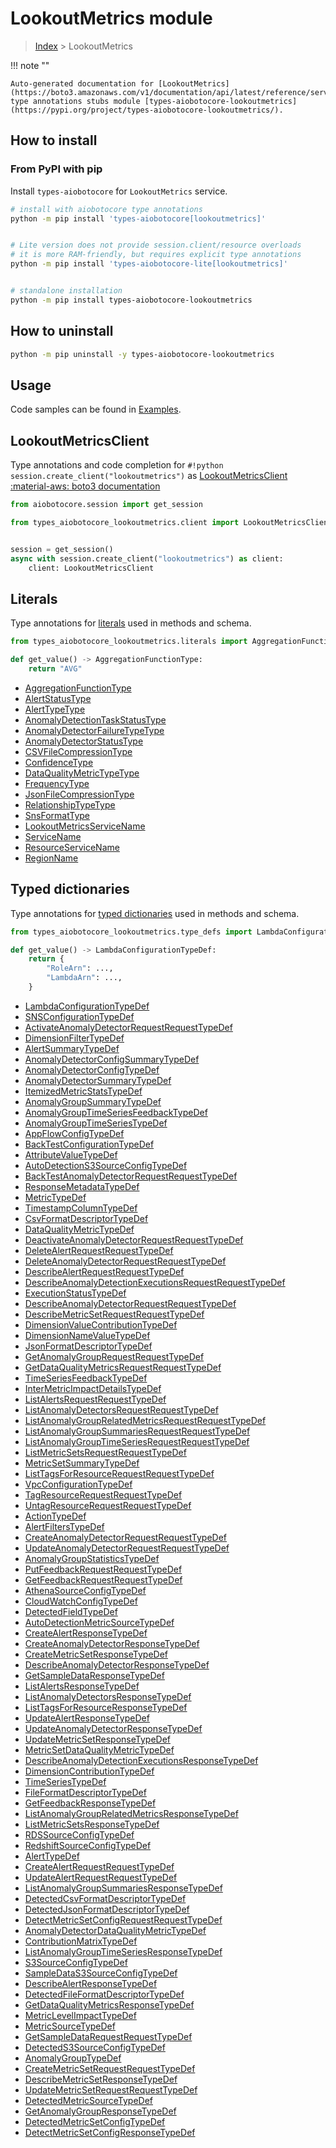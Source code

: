 # LookoutMetrics module

> [Index](../README.md) > LookoutMetrics


!!! note ""

    Auto-generated documentation for [LookoutMetrics](https://boto3.amazonaws.com/v1/documentation/api/latest/reference/services/lookoutmetrics.html#LookoutMetrics)
    type annotations stubs module [types-aiobotocore-lookoutmetrics](https://pypi.org/project/types-aiobotocore-lookoutmetrics/).

## How to install



### From PyPI with pip

Install `types-aiobotocore` for `LookoutMetrics` service.

```bash
# install with aiobotocore type annotations
python -m pip install 'types-aiobotocore[lookoutmetrics]'


# Lite version does not provide session.client/resource overloads
# it is more RAM-friendly, but requires explicit type annotations
python -m pip install 'types-aiobotocore-lite[lookoutmetrics]'


# standalone installation
python -m pip install types-aiobotocore-lookoutmetrics
```



## How to uninstall

```bash
python -m pip uninstall -y types-aiobotocore-lookoutmetrics
```

## Usage

Code samples can be found in [Examples](./usage.md).

## LookoutMetricsClient

Type annotations and code completion for  `#!python session.create_client("lookoutmetrics")` as [LookoutMetricsClient](./client.md)
[:material-aws: boto3 documentation](https://boto3.amazonaws.com/v1/documentation/api/latest/reference/services/lookoutmetrics.html#LookoutMetrics.Client)

```python title="Usage example"
from aiobotocore.session import get_session

from types_aiobotocore_lookoutmetrics.client import LookoutMetricsClient


session = get_session()
async with session.create_client("lookoutmetrics") as client:
    client: LookoutMetricsClient
```








## Literals

Type annotations for [literals](./literals.md) used in methods and schema.

```python title="Usage example"
from types_aiobotocore_lookoutmetrics.literals import AggregationFunctionType

def get_value() -> AggregationFunctionType:
    return "AVG"
```

- [AggregationFunctionType](./literals.md#aggregationfunctiontype)
- [AlertStatusType](./literals.md#alertstatustype)
- [AlertTypeType](./literals.md#alerttypetype)
- [AnomalyDetectionTaskStatusType](./literals.md#anomalydetectiontaskstatustype)
- [AnomalyDetectorFailureTypeType](./literals.md#anomalydetectorfailuretypetype)
- [AnomalyDetectorStatusType](./literals.md#anomalydetectorstatustype)
- [CSVFileCompressionType](./literals.md#csvfilecompressiontype)
- [ConfidenceType](./literals.md#confidencetype)
- [DataQualityMetricTypeType](./literals.md#dataqualitymetrictypetype)
- [FrequencyType](./literals.md#frequencytype)
- [JsonFileCompressionType](./literals.md#jsonfilecompressiontype)
- [RelationshipTypeType](./literals.md#relationshiptypetype)
- [SnsFormatType](./literals.md#snsformattype)
- [LookoutMetricsServiceName](./literals.md#lookoutmetricsservicename)
- [ServiceName](./literals.md#servicename)
- [ResourceServiceName](./literals.md#resourceservicename)
- [RegionName](./literals.md#regionname)




## Typed dictionaries

Type annotations for [typed dictionaries](./type_defs.md) used in methods and schema.

```python title="Usage example"
from types_aiobotocore_lookoutmetrics.type_defs import LambdaConfigurationTypeDef

def get_value() -> LambdaConfigurationTypeDef:
    return {
        "RoleArn": ...,
        "LambdaArn": ...,
    }
```

- [LambdaConfigurationTypeDef](./type_defs.md#lambdaconfigurationtypedef)
- [SNSConfigurationTypeDef](./type_defs.md#snsconfigurationtypedef)
- [ActivateAnomalyDetectorRequestRequestTypeDef](./type_defs.md#activateanomalydetectorrequestrequesttypedef)
- [DimensionFilterTypeDef](./type_defs.md#dimensionfiltertypedef)
- [AlertSummaryTypeDef](./type_defs.md#alertsummarytypedef)
- [AnomalyDetectorConfigSummaryTypeDef](./type_defs.md#anomalydetectorconfigsummarytypedef)
- [AnomalyDetectorConfigTypeDef](./type_defs.md#anomalydetectorconfigtypedef)
- [AnomalyDetectorSummaryTypeDef](./type_defs.md#anomalydetectorsummarytypedef)
- [ItemizedMetricStatsTypeDef](./type_defs.md#itemizedmetricstatstypedef)
- [AnomalyGroupSummaryTypeDef](./type_defs.md#anomalygroupsummarytypedef)
- [AnomalyGroupTimeSeriesFeedbackTypeDef](./type_defs.md#anomalygrouptimeseriesfeedbacktypedef)
- [AnomalyGroupTimeSeriesTypeDef](./type_defs.md#anomalygrouptimeseriestypedef)
- [AppFlowConfigTypeDef](./type_defs.md#appflowconfigtypedef)
- [BackTestConfigurationTypeDef](./type_defs.md#backtestconfigurationtypedef)
- [AttributeValueTypeDef](./type_defs.md#attributevaluetypedef)
- [AutoDetectionS3SourceConfigTypeDef](./type_defs.md#autodetections3sourceconfigtypedef)
- [BackTestAnomalyDetectorRequestRequestTypeDef](./type_defs.md#backtestanomalydetectorrequestrequesttypedef)
- [ResponseMetadataTypeDef](./type_defs.md#responsemetadatatypedef)
- [MetricTypeDef](./type_defs.md#metrictypedef)
- [TimestampColumnTypeDef](./type_defs.md#timestampcolumntypedef)
- [CsvFormatDescriptorTypeDef](./type_defs.md#csvformatdescriptortypedef)
- [DataQualityMetricTypeDef](./type_defs.md#dataqualitymetrictypedef)
- [DeactivateAnomalyDetectorRequestRequestTypeDef](./type_defs.md#deactivateanomalydetectorrequestrequesttypedef)
- [DeleteAlertRequestRequestTypeDef](./type_defs.md#deletealertrequestrequesttypedef)
- [DeleteAnomalyDetectorRequestRequestTypeDef](./type_defs.md#deleteanomalydetectorrequestrequesttypedef)
- [DescribeAlertRequestRequestTypeDef](./type_defs.md#describealertrequestrequesttypedef)
- [DescribeAnomalyDetectionExecutionsRequestRequestTypeDef](./type_defs.md#describeanomalydetectionexecutionsrequestrequesttypedef)
- [ExecutionStatusTypeDef](./type_defs.md#executionstatustypedef)
- [DescribeAnomalyDetectorRequestRequestTypeDef](./type_defs.md#describeanomalydetectorrequestrequesttypedef)
- [DescribeMetricSetRequestRequestTypeDef](./type_defs.md#describemetricsetrequestrequesttypedef)
- [DimensionValueContributionTypeDef](./type_defs.md#dimensionvaluecontributiontypedef)
- [DimensionNameValueTypeDef](./type_defs.md#dimensionnamevaluetypedef)
- [JsonFormatDescriptorTypeDef](./type_defs.md#jsonformatdescriptortypedef)
- [GetAnomalyGroupRequestRequestTypeDef](./type_defs.md#getanomalygrouprequestrequesttypedef)
- [GetDataQualityMetricsRequestRequestTypeDef](./type_defs.md#getdataqualitymetricsrequestrequesttypedef)
- [TimeSeriesFeedbackTypeDef](./type_defs.md#timeseriesfeedbacktypedef)
- [InterMetricImpactDetailsTypeDef](./type_defs.md#intermetricimpactdetailstypedef)
- [ListAlertsRequestRequestTypeDef](./type_defs.md#listalertsrequestrequesttypedef)
- [ListAnomalyDetectorsRequestRequestTypeDef](./type_defs.md#listanomalydetectorsrequestrequesttypedef)
- [ListAnomalyGroupRelatedMetricsRequestRequestTypeDef](./type_defs.md#listanomalygrouprelatedmetricsrequestrequesttypedef)
- [ListAnomalyGroupSummariesRequestRequestTypeDef](./type_defs.md#listanomalygroupsummariesrequestrequesttypedef)
- [ListAnomalyGroupTimeSeriesRequestRequestTypeDef](./type_defs.md#listanomalygrouptimeseriesrequestrequesttypedef)
- [ListMetricSetsRequestRequestTypeDef](./type_defs.md#listmetricsetsrequestrequesttypedef)
- [MetricSetSummaryTypeDef](./type_defs.md#metricsetsummarytypedef)
- [ListTagsForResourceRequestRequestTypeDef](./type_defs.md#listtagsforresourcerequestrequesttypedef)
- [VpcConfigurationTypeDef](./type_defs.md#vpcconfigurationtypedef)
- [TagResourceRequestRequestTypeDef](./type_defs.md#tagresourcerequestrequesttypedef)
- [UntagResourceRequestRequestTypeDef](./type_defs.md#untagresourcerequestrequesttypedef)
- [ActionTypeDef](./type_defs.md#actiontypedef)
- [AlertFiltersTypeDef](./type_defs.md#alertfilterstypedef)
- [CreateAnomalyDetectorRequestRequestTypeDef](./type_defs.md#createanomalydetectorrequestrequesttypedef)
- [UpdateAnomalyDetectorRequestRequestTypeDef](./type_defs.md#updateanomalydetectorrequestrequesttypedef)
- [AnomalyGroupStatisticsTypeDef](./type_defs.md#anomalygroupstatisticstypedef)
- [PutFeedbackRequestRequestTypeDef](./type_defs.md#putfeedbackrequestrequesttypedef)
- [GetFeedbackRequestRequestTypeDef](./type_defs.md#getfeedbackrequestrequesttypedef)
- [AthenaSourceConfigTypeDef](./type_defs.md#athenasourceconfigtypedef)
- [CloudWatchConfigTypeDef](./type_defs.md#cloudwatchconfigtypedef)
- [DetectedFieldTypeDef](./type_defs.md#detectedfieldtypedef)
- [AutoDetectionMetricSourceTypeDef](./type_defs.md#autodetectionmetricsourcetypedef)
- [CreateAlertResponseTypeDef](./type_defs.md#createalertresponsetypedef)
- [CreateAnomalyDetectorResponseTypeDef](./type_defs.md#createanomalydetectorresponsetypedef)
- [CreateMetricSetResponseTypeDef](./type_defs.md#createmetricsetresponsetypedef)
- [DescribeAnomalyDetectorResponseTypeDef](./type_defs.md#describeanomalydetectorresponsetypedef)
- [GetSampleDataResponseTypeDef](./type_defs.md#getsampledataresponsetypedef)
- [ListAlertsResponseTypeDef](./type_defs.md#listalertsresponsetypedef)
- [ListAnomalyDetectorsResponseTypeDef](./type_defs.md#listanomalydetectorsresponsetypedef)
- [ListTagsForResourceResponseTypeDef](./type_defs.md#listtagsforresourceresponsetypedef)
- [UpdateAlertResponseTypeDef](./type_defs.md#updatealertresponsetypedef)
- [UpdateAnomalyDetectorResponseTypeDef](./type_defs.md#updateanomalydetectorresponsetypedef)
- [UpdateMetricSetResponseTypeDef](./type_defs.md#updatemetricsetresponsetypedef)
- [MetricSetDataQualityMetricTypeDef](./type_defs.md#metricsetdataqualitymetrictypedef)
- [DescribeAnomalyDetectionExecutionsResponseTypeDef](./type_defs.md#describeanomalydetectionexecutionsresponsetypedef)
- [DimensionContributionTypeDef](./type_defs.md#dimensioncontributiontypedef)
- [TimeSeriesTypeDef](./type_defs.md#timeseriestypedef)
- [FileFormatDescriptorTypeDef](./type_defs.md#fileformatdescriptortypedef)
- [GetFeedbackResponseTypeDef](./type_defs.md#getfeedbackresponsetypedef)
- [ListAnomalyGroupRelatedMetricsResponseTypeDef](./type_defs.md#listanomalygrouprelatedmetricsresponsetypedef)
- [ListMetricSetsResponseTypeDef](./type_defs.md#listmetricsetsresponsetypedef)
- [RDSSourceConfigTypeDef](./type_defs.md#rdssourceconfigtypedef)
- [RedshiftSourceConfigTypeDef](./type_defs.md#redshiftsourceconfigtypedef)
- [AlertTypeDef](./type_defs.md#alerttypedef)
- [CreateAlertRequestRequestTypeDef](./type_defs.md#createalertrequestrequesttypedef)
- [UpdateAlertRequestRequestTypeDef](./type_defs.md#updatealertrequestrequesttypedef)
- [ListAnomalyGroupSummariesResponseTypeDef](./type_defs.md#listanomalygroupsummariesresponsetypedef)
- [DetectedCsvFormatDescriptorTypeDef](./type_defs.md#detectedcsvformatdescriptortypedef)
- [DetectedJsonFormatDescriptorTypeDef](./type_defs.md#detectedjsonformatdescriptortypedef)
- [DetectMetricSetConfigRequestRequestTypeDef](./type_defs.md#detectmetricsetconfigrequestrequesttypedef)
- [AnomalyDetectorDataQualityMetricTypeDef](./type_defs.md#anomalydetectordataqualitymetrictypedef)
- [ContributionMatrixTypeDef](./type_defs.md#contributionmatrixtypedef)
- [ListAnomalyGroupTimeSeriesResponseTypeDef](./type_defs.md#listanomalygrouptimeseriesresponsetypedef)
- [S3SourceConfigTypeDef](./type_defs.md#s3sourceconfigtypedef)
- [SampleDataS3SourceConfigTypeDef](./type_defs.md#sampledatas3sourceconfigtypedef)
- [DescribeAlertResponseTypeDef](./type_defs.md#describealertresponsetypedef)
- [DetectedFileFormatDescriptorTypeDef](./type_defs.md#detectedfileformatdescriptortypedef)
- [GetDataQualityMetricsResponseTypeDef](./type_defs.md#getdataqualitymetricsresponsetypedef)
- [MetricLevelImpactTypeDef](./type_defs.md#metriclevelimpacttypedef)
- [MetricSourceTypeDef](./type_defs.md#metricsourcetypedef)
- [GetSampleDataRequestRequestTypeDef](./type_defs.md#getsampledatarequestrequesttypedef)
- [DetectedS3SourceConfigTypeDef](./type_defs.md#detecteds3sourceconfigtypedef)
- [AnomalyGroupTypeDef](./type_defs.md#anomalygrouptypedef)
- [CreateMetricSetRequestRequestTypeDef](./type_defs.md#createmetricsetrequestrequesttypedef)
- [DescribeMetricSetResponseTypeDef](./type_defs.md#describemetricsetresponsetypedef)
- [UpdateMetricSetRequestRequestTypeDef](./type_defs.md#updatemetricsetrequestrequesttypedef)
- [DetectedMetricSourceTypeDef](./type_defs.md#detectedmetricsourcetypedef)
- [GetAnomalyGroupResponseTypeDef](./type_defs.md#getanomalygroupresponsetypedef)
- [DetectedMetricSetConfigTypeDef](./type_defs.md#detectedmetricsetconfigtypedef)
- [DetectMetricSetConfigResponseTypeDef](./type_defs.md#detectmetricsetconfigresponsetypedef)

